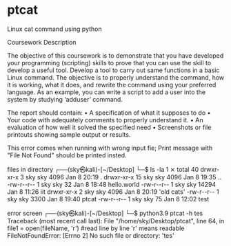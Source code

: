 # ptcat
Linux cat command using python

Coursework Description

The objective of this coursework is to demonstrate that you have developed your programming
(scripting) skills to prove that you can use the skill to develop a useful tool.
Develop a tool to carry out same functions in a basic Linux command. The objective is to properly
understand the command, how it is working, what it does, and rewrite the command using your
preferred language. As an example, you can write a script to add a user into the system by studying
‘adduser’ command.

The report should contain:
• A specification of what it supposes to do
• Your code with adequately comments to properly understand it.
• An evaluation of how well it solved the specified need
• Screenshots or file printouts showing sample output or results.



This error comes when running with wrong input fie; Print message with "File Not Found" should be printed insted.

files in directory
┌──(sky㉿kali)-[~/Desktop]
└─$ ls -la                                                                                 1 ⨯
total 40
drwxr-xr-x  3 sky sky  4096 Jan  8 20:19  .
drwxr-xr-x 15 sky sky  4096 Jan  8 19:35  ..
-rw-r--r--  1 sky sky    32 Jan  8 18:48  hello.world
-rw-r--r--  1 sky sky 14294 Jan  8 11:26  iit
drwxr-xr-x  2 sky sky  4096 Jan  8 20:19 'old cats'
-rw-r--r--  1 sky sky  3300 Jan  8 19:40  ptcat
-rw-r--r--  1 sky sky    75 Jan  8 12:02  test
                                                  


error screen
┌──(sky㉿kali)-[~/Desktop]
└─$ python3.9 ptcat -h tes 
Traceback (most recent call last):
  File "/home/sky/Desktop/ptcat", line 64, in <module>
    file1 = open(fileName, 'r') #read line by line 'r' means readable
FileNotFoundError: [Errno 2] No such file or directory: 'tes'
                                                                 
